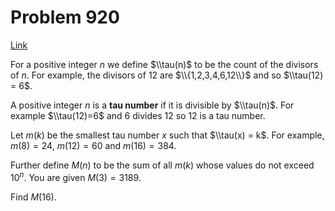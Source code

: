 # Problem 920

[Link](https://projecteuler.net/problem=920)

For a positive integer $n$ we define $\\tau(n)$ to be the count of the divisors of $n$. For example, the divisors of $12$ are $\\{1,2,3,4,6,12\\}$ and so $\\tau(12) = 6$.

A positive integer $n$ is a **tau number** if it is divisible by $\\tau(n)$. For example $\\tau(12)=6$ and $6$ divides $12$ so $12$ is a tau number.

Let $m(k)$ be the smallest tau number $x$ such that $\\tau(x) = k$. For example, $m(8) = 24$, $m(12)=60$ and $m(16)=384$.

Further define $M(n)$ to be the sum of all $m(k)$ whose values do not exceed $10^n$. You are given $M(3) = 3189$.

Find $M(16)$.